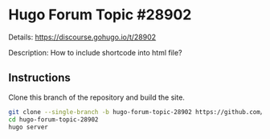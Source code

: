 # Hugo Forum Topic #28902

Details: <https://discourse.gohugo.io/t/28902>

Description: How to include shortcode into html file?

## Instructions

Clone this branch of the repository and build the site.

```bash
git clone --single-branch -b hugo-forum-topic-28902 https://github.com/jmooring/hugo-testing hugo-forum-topic-28902
cd hugo-forum-topic-28902
hugo server
```
